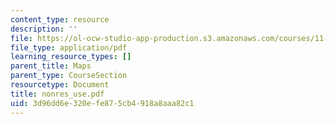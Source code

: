 ```yaml
---
content_type: resource
description: ''
file: https://ol-ocw-studio-app-production.s3.amazonaws.com/courses/11-332j-urban-design-fall-2003/3d96dd6e320efe875cb4918a8aaa82c1_nonres_use.pdf
file_type: application/pdf
learning_resource_types: []
parent_title: Maps
parent_type: CourseSection
resourcetype: Document
title: nonres_use.pdf
uid: 3d96dd6e-320e-fe87-5cb4-918a8aaa82c1
---
```

